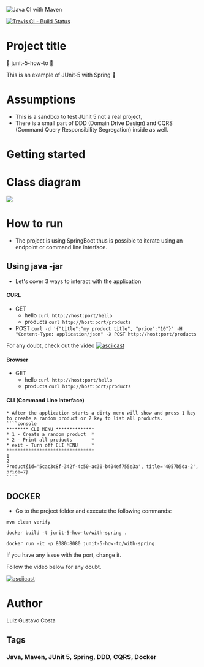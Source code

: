 
![Java CI with Maven](https://github.com/luizgustavocosta/junit-5-how-to/workflows/Java%20CI%20with%20Maven/badge.svg?branch=master)


[![Travis CI - Build Status](https://travis-ci.org/luizgustavocosta/junit-5-how-to.svg?branch=master)](https://travis-ci.org/luizgustavocosta/junit-5-how-to)

# Project title 
:vertical_traffic_light: junit-5-how-to :vertical_traffic_light:

This is an example of JUnit-5 with Spring :high_brightness:

# Assumptions

* This is a sandbox to test JUnit 5 not a real project,
* There is a small part of DDD (Domain Drive Design) and CQRS (Command Query Responsibility Segregation) inside as well.

# Getting started

# Class diagram

[![](https://mermaid.ink/img/eyJjb2RlIjoic2VxdWVuY2VEaWFncmFtXG5DbGllbnQtPj4rUmVzdC9DTEk6IFNlbmQgYSBjb21tYW5kL1F1ZXJ5XG5Ob3RlIHJpZ2h0IG9mIFJlc3QvQ0xJOiBUd28gZW50cnkgcG9pbnQgPGJyLz4gc3VwcG9ydGVkXG5SZXN0L0NMSS0-PitIYW5kbGVyOiBleGVjdXRlXG5IYW5kbGVyLT4-K1NlcnZpY2U6IGV4ZWN1dGVcbk5vdGUgcmlnaHQgb2YgSGFuZGxlcjogT25lIGhhbmRsZXIgZm9yIDxici8-IGNvbW1hbmQvcXVlcnlcblNlcnZpY2UtPj4rUmVwb3NpdG9yeTogYWRkL2ZpbmRcbk5vdGUgcmlnaHQgb2YgU2VydmljZTogU2VydmljZSBmb3IgZG9tYWluZFxuUmVwb3NpdG9yeS0-PitEQjogc2F2ZS9zZWxlY3Rcbk5vdGUgcmlnaHQgb2YgUmVwb3NpdG9yeTogSW1wbGVtZW50YXRpb24gb2YgPGJyLz5yZXBvc2l0b3J5IG1vZGVsIDwvYnI-aW50ZXJmYWNlXG4gIFxuXHRcdFx0XHRcdCIsIm1lcm1haWQiOnsidGhlbWUiOiJuZXV0cmFsIn0sInVwZGF0ZUVkaXRvciI6ZmFsc2V9)](https://mermaid-js.github.io/mermaid-live-editor/#/edit/eyJjb2RlIjoic2VxdWVuY2VEaWFncmFtXG5DbGllbnQtPj4rUmVzdC9DTEk6IFNlbmQgYSBjb21tYW5kL1F1ZXJ5XG5Ob3RlIHJpZ2h0IG9mIFJlc3QvQ0xJOiBUd28gZW50cnkgcG9pbnQgPGJyLz4gc3VwcG9ydGVkXG5SZXN0L0NMSS0-PitIYW5kbGVyOiBleGVjdXRlXG5IYW5kbGVyLT4-K1NlcnZpY2U6IGV4ZWN1dGVcbk5vdGUgcmlnaHQgb2YgSGFuZGxlcjogT25lIGhhbmRsZXIgZm9yIDxici8-IGNvbW1hbmQvcXVlcnlcblNlcnZpY2UtPj4rUmVwb3NpdG9yeTogYWRkL2ZpbmRcbk5vdGUgcmlnaHQgb2YgU2VydmljZTogU2VydmljZSBmb3IgZG9tYWluZFxuUmVwb3NpdG9yeS0-PitEQjogc2F2ZS9zZWxlY3Rcbk5vdGUgcmlnaHQgb2YgUmVwb3NpdG9yeTogSW1wbGVtZW50YXRpb24gb2YgPGJyLz5yZXBvc2l0b3J5IG1vZGVsIDwvYnI-aW50ZXJmYWNlXG4gIFxuXHRcdFx0XHRcdCIsIm1lcm1haWQiOnsidGhlbWUiOiJuZXV0cmFsIn0sInVwZGF0ZUVkaXRvciI6ZmFsc2V9)
  
# How to run

* The project is using SpringBoot thus is possible to iterate using an endpoint or command line interface.

## Using java -jar

  * Let's cover 3 ways to interact with the application
  #### CURL
  * GET
    - hello
        ``curl http://host:port/hello``
    - products 
        ``curl http://host:port/products``
  * POST
  ``curl -d '{"title":"my product title", "price":"10"}' -H "Content-Type: application/json" -X POST http://host:port/products``
  
  For any doubt, check out the video
  [![asciicast](https://asciinema.org/a/346856.svg)](https://asciinema.org/a/346856?t=15)
  
  #### Browser
  * GET
    - hello
        ``curl http://host:port/hello``
    - products 
        ``curl http://host:port/products``

  #### CLI (Command Line Interface)

    * After the application starts a dirty menu will show and press 1 key to create a random product or 2 key to list all products. 
    ````console
    ******** CLI MENU **************
    * 1 - Create a random product  *
    * 2 - Print all products       *
    * exit - Turn off CLI MENU     *
    ********************************
    1
    2
    Product{id='5cac3c8f-342f-4c50-ac30-b404ef755e3a', title='4057b5da-2', price=7}
    ````

## DOCKER 

* Go to the project folder and execute the following commands:

```mvn clean verify```

``docker build -t junit-5-how-to/with-spring .`` 

``docker run -it -p 8080:8080 junit-5-how-to/with-spring``

If you have any issue with the port, change it.

Follow the video below for any doubt.

[![asciicast](https://asciinema.org/a/346854.svg)](https://asciinema.org/a/346854)

# Author

Luiz Gustavo Costa

## Tags
### Java, Maven, JUnit 5, Spring, DDD, CQRS, Docker
